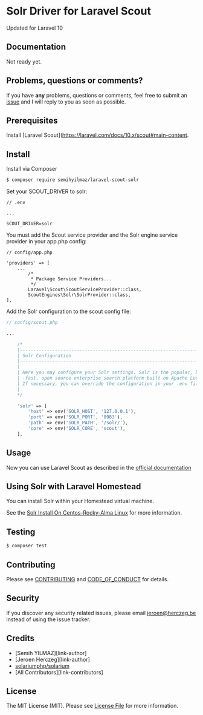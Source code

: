 # Solr Driver for Laravel Scout

Updated for Laravel 10
## Documentation

Not ready yet.

## Problems, questions or comments?

If you have **any** problems, questions or comments, feel free to submit an [issue](link-issue) and I will reply to you as soon as possible.


## Prerequisites

Install [Laravel Scout](https://laravel.com/docs/10.x/scout#main-content.

## Install

Install via Composer

``` bash
$ composer require semihyilmaz/laravel-scout-solr
```

Set your SCOUT_DRIVER to solr:

```
// .env

...

SCOUT_DRIVER=solr
```


You must add the Scout service provider and the Solr engine service provider in your app.php config:

```
// config/app.php

'providers' => [
    ...
        /*
         * Package Service Providers...
         */
        Laravel\Scout\ScoutServiceProvider::class,
        ScoutEngines\Solr\SolrProvider::class,
],
```

Add the Solr configuration to the scout config file:

```php
// config/scout.php

...

    /*
    |--------------------------------------------------------------------------
    | Solr Configuration
    |--------------------------------------------------------------------------
    |
    | Here you may configure your Solr settings. Solr is the popular, blazing
    | -fast, open source enterprise search platform built on Apache Lucene.
    | If necessary, you can override the configuration in your .env file.
    |
    */

    'solr' => [
        'host' => env('SOLR_HOST', '127.0.0.1'),
        'port' => env('SOLR_PORT', '8983'),
        'path' => env('SOLR_PATH', '/solr/'),
        'core' => env('SOLR_CORE', 'scout'),
    ],
```

## Usage

Now you can use Laravel Scout as described in the [official documentation](https://laravel.com/docs/10.x/scout#main-content)

## Using Solr with Laravel Homestead

You can install Solr within your Homestead virtual machine.

See the [Solr Install On Centos-Rocky-Alma Linux](https://www.semihyilmaz.com/centos-7-uzerine-solr-kurulumu/) for more information.




## Testing

``` bash
$ composer test
```

## Contributing

Please see [CONTRIBUTING](CONTRIBUTING.md) and [CODE_OF_CONDUCT](CODE_OF_CONDUCT.md) for details.

## Security

If you discover any security related issues, please email jeroen@herczeg.be instead of using the issue tracker.

## Credits

- [Semih YILMAZ][link-author]
- [Jeroen Herczeg][link-author]
- [solariumphp/solarium](https://github.com/solariumphp/solarium)
- [All Contributors][link-contributors]

## License

The MIT License (MIT). Please see [License File](LICENSE.md) for more information.

